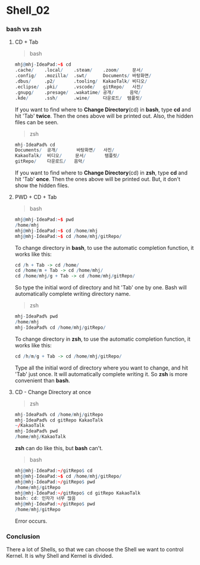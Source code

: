 # Shell_02

### bash vs zsh

1. CD + Tab
    > bash
    ```r
    mhj@mhj-IdeaPad:~$ cd 
    .cache/    .local/    .steam/    .zoom/     문서/
    .config/   .mozilla/  .swt/      Documents/ 바탕화면/
    .dbus/     .p2/       .tooling/  KakaoTalk/ 비디오/
    .eclipse/  .pki/      .vscode/   gitRepo/   사진/
    .gnupg/    .presage/  .wakatime/ 공개/      음악/
    .kde/      .ssh/      .wine/     다운로드/  템플릿/
    ```
    If you want to find where to __Change Directory__(cd) in __bash__, type __cd__ and hit 'Tab' __twice__. Then the ones above will be printed out. Also, the hidden files can be seen. 

    > zsh
    ```r
    mhj-IdeaPad% cd
    Documents/  공개/       바탕화면/   사진/       
    KakaoTalk/  비디오/     문서/       템플릿/     
    gitRepo/    다운로드/   음악/ 
    ```
    If you want to find where to __Change Directory__(cd) in __zsh__, type __cd__ and hit 'Tab' __once__. Then the ones above will be printed out. But, it don't show the hidden files.

2. PWD + CD + Tab

    > bash
    ```r
    mhj@mhj-IdeaPad:~$ pwd
    /home/mhj
    mhj@mhj-IdeaPad:~$ cd /home/mhj
    mhj@mhj-IdeaPad:~$ cd /home/mhj/gitRepo/
    ```
    To change directory in __bash__, to use the automatic completion function, it works like this:
    ```r
    cd /h + Tab -> cd /home/
    cd /home/m + Tab -> cd /home/mhj/ 
    cd /home/mhj/g + Tab -> cd /home/mhj/gitRepo/
    ```
    So type the initial word of directory and hit 'Tab' one by one. Bash will automatically complete writing directory name. 

    > zsh 
    ```r
    mhj-IdeaPad% pwd     
    /home/mhj
    mhj-IdeaPad% cd /home/mhj/gitRepo/
    ```
    To change directory in __zsh__, to use the automatic completion function, it works like this:
    ```r
    cd /h/m/g + Tab -> cd /home/mhj/gitRepo/
    ```
    Type all the initial word of directory where you want to change, and hit 'Tab' just once. It will automatically complete writing it. So __zsh__ is more convenient than __bash__.

3. CD - Change Directory at once

    > zsh
    ```r
    mhj-IdeaPad% cd /home/mhj/gitRepo 
    mhj-IdeaPad% cd gitRepo KakaoTalk 
    ~/KakaoTalk
    mhj-IdeaPad% pwd
    /home/mhj/KakaoTalk
    ```
    __zsh__ can do like this, but __bash__ can't. 

    > bash
    ```r
    mhj@mhj-IdeaPad:~/gitRepo$ cd
    mhj@mhj-IdeaPad:~$ cd /home/mhj/gitRepo/
    mhj@mhj-IdeaPad:~/gitRepo$ pwd
    /home/mhj/gitRepo
    mhj@mhj-IdeaPad:~/gitRepo$ cd gitRepo KakaoTalk
    bash: cd: 인자가 너무 많음
    mhj@mhj-IdeaPad:~/gitRepo$ pwd
    /home/mhj/gitRepo
    ```
    Error occurs. 

### Conclusion

There a lot of Shells, so that we can choose the Shell we want to control Kernel. It is why Shell and Kernel is divided. 


